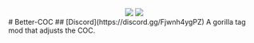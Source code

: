 <div align="center">
 <a href="https://github.com/sevisadev/Better-COC/releases/latest">
 <img src="https://img.shields.io/github/downloads/sevisadev/Better-COC/total?label=Downloads&style=flat-square"<img></a>
 <a href="https://discord.gg/Fjwnh4ygPZ">
 <img src="https://img.shields.io/discord/1074928203820441610?label=Discord&style=flat-square"</img></a>
</div>
# Better-COC
## [Discord](https://discord.gg/Fjwnh4ygPZ)
A gorilla tag mod that adjusts the COC.
